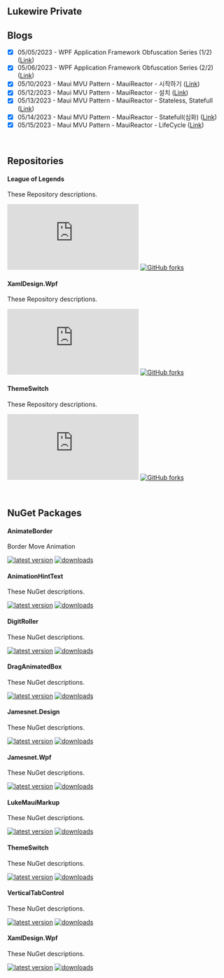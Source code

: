## Lukewire Private

## Blogs

- [X] 05/05/2023 - WPF Application Framework Obfuscation Series (1/2) ([Link](https://blog.naver.com/lukewire129/223094369360))
- [X] 05/06/2023 - WPF Application Framework Obfuscation Series (2/2) ([Link](https://blog.naver.com/lukewire129/223095093097))
- [X] 05/10/2023 - Maui MVU Pattern - MauiReactor - 시작하기 ([Link](https://blog.naver.com/lukewire129/223098024042))
- [X] 05/12/2023 - Maui MVU Pattern - MauiReactor - 설치 ([Link](http://blog.naver.com/lukewire129/223100031960))
- [X] 05/13/2023 - Maui MVU Pattern - MauiReactor - Stateless, Statefull ([Link](http://blog.naver.com/lukewire129/223100871476))
- [X] 05/14/2023 - Maui MVU Pattern - MauiReactor - Statefull(심화) ([Link](https://blog.naver.com/lukewire129/223101485052))
- [X] 05/15/2023 - Maui MVU Pattern - MauiReactor - LifeCycle ([Link](https://blog.naver.com/lukewire129/223102245317))

<br/>

## Repositories
#### League of Legends
These Repository descriptions.  

[![GitHub stars](https://badgen.net/github/stars/Naereen/Strapdown.js)](https://GitHub.com/Naereen/StrapDown.js/stargazers/)
[![GitHub forks](https://badgen.net/github/forks/Naereen/Strapdown.js/)](https://GitHub.com/Naereen/StrapDown.js/network/)
#### XamlDesign.Wpf
These Repository descriptions.  

[![GitHub stars](https://badgen.net/github/stars/Naereen/Strapdown.js)](https://GitHub.com/Naereen/StrapDown.js/stargazers/)
[![GitHub forks](https://badgen.net/github/forks/Naereen/Strapdown.js/)](https://GitHub.com/Naereen/StrapDown.js/network/)
#### ThemeSwitch
These Repository descriptions.  

[![GitHub stars](https://badgen.net/github/stars/Naereen/Strapdown.js)](https://GitHub.com/Naereen/StrapDown.js/stargazers/)
[![GitHub forks](https://badgen.net/github/forks/Naereen/Strapdown.js/)](https://GitHub.com/Naereen/StrapDown.js/network/)

<br/>

## NuGet Packages
#### 	AnimateBorder
Border Move Animation

[![latest version](https://img.shields.io/nuget/v/AnimateBorder)](https://www.nuget.org/packages/AnimateBorder)
[![downloads](https://img.shields.io/nuget/dt/AnimateBorder)](https://www.nuget.org/packages/AnimateBorder)


#### AnimationHintText
These NuGet descriptions.

[![latest version](https://img.shields.io/nuget/v/AnimationHintText)](https://www.nuget.org/packages/AnimationHintText)
[![downloads](https://img.shields.io/nuget/dt/AnimationHintText)](https://www.nuget.org/packages/AnimationHintText)


#### DigitRoller
These NuGet descriptions.

[![latest version](https://img.shields.io/nuget/v/DigitRoller)](https://www.nuget.org/packages/DigitRoller)
[![downloads](https://img.shields.io/nuget/dt/DigitRoller)](https://www.nuget.org/packages/DigitRoller)


#### DragAnimatedBox
These NuGet descriptions.

[![latest version](https://img.shields.io/nuget/v/DragAnimatedBox)](https://www.nuget.org/packages/DragAnimatedBox)
[![downloads](https://img.shields.io/nuget/dt/DragAnimatedBox)](https://www.nuget.org/packages/DragAnimatedBox)


#### Jamesnet.Design
These NuGet descriptions.  

[![latest version](https://img.shields.io/nuget/v/Jamesnet.Design)](https://www.nuget.org/packages/Jamesnet.Design)
[![downloads](https://img.shields.io/nuget/dt/Jamesnet.Design)](https://www.nuget.org/packages/Jamesnet.Design)


#### Jamesnet.Wpf
These NuGet descriptions.  

[![latest version](https://img.shields.io/nuget/v/Jamesnet.Wpf)](https://www.nuget.org/packages/Jamesnet.Wpf)
[![downloads](https://img.shields.io/nuget/dt/Jamesnet.Wpf)](https://www.nuget.org/packages/Jamesnet.Wpf)


#### LukeMauiMarkup
These NuGet descriptions.  

[![latest version](https://img.shields.io/nuget/v/LukeMauiMarkup)](https://www.nuget.org/packages/LukeMauiMarkup)
[![downloads](https://img.shields.io/nuget/dt/LukeMauiMarkup)](https://www.nuget.org/packages/LukeMauiMarkup)


#### ThemeSwitch
These NuGet descriptions.  

[![latest version](https://img.shields.io/nuget/v/ThemeSwitch)](https://www.nuget.org/packages/ThemeSwitch)
[![downloads](https://img.shields.io/nuget/dt/ThemeSwitch)](https://www.nuget.org/packages/ThemeSwitch)


#### VerticalTabControl
These NuGet descriptions.

[![latest version](https://img.shields.io/nuget/v/VerticalTabControl)](https://www.nuget.org/packages/VerticalTabControl)
[![downloads](https://img.shields.io/nuget/dt/VerticalTabControl)](https://www.nuget.org/packages/VerticalTabControl)


#### XamlDesign.Wpf 
These NuGet descriptions.  

[![latest version](https://img.shields.io/nuget/v/ThemeSwitch)](https://www.nuget.org/packages/XamlDesign.Wpf)
[![downloads](https://img.shields.io/nuget/dt/ThemeSwitch)](https://www.nuget.org/packages/XamlDesign.Wpf)

<br/>
